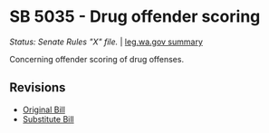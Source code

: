 # SB 5035 - Drug offender scoring
*Status: Senate Rules "X" file.* | [leg.wa.gov summary](https://app.leg.wa.gov/billsummary?BillNumber=5035&Year=2021)

Concerning offender scoring of drug offenses.

## Revisions
* [Original Bill](1/)
* [Substitute Bill](S/)